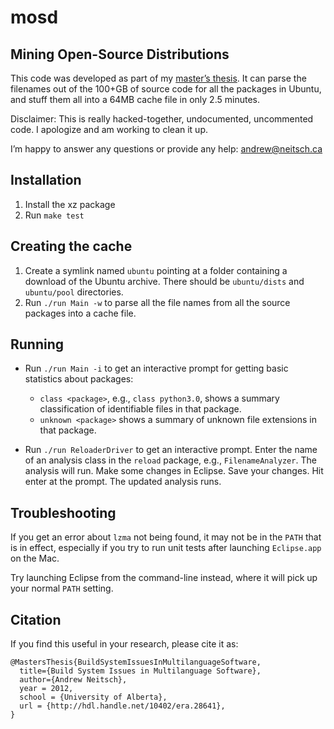 # mosd
## Mining Open-Source Distributions

This code was developed as part of my [master’s thesis][msc]. It can parse
the filenames out of the 100+GB of source code for all the packages in
Ubuntu, and stuff them all into a 64MB cache file in only 2.5 minutes.

[msc]: http://andrew.neitsch.ca/msc

Disclaimer: This is really hacked-together, undocumented, uncommented code.
I apologize and am working to clean it up.

I’m happy to answer any questions or provide any help: andrew@neitsch.ca

## Installation

 1. Install the xz package
 2. Run `make test`

## Creating the cache

 1. Create a symlink named `ubuntu` pointing at a folder containing a
    download of the Ubuntu archive. There should be `ubuntu/dists` and
    `ubuntu/pool` directories.
 2. Run `./run Main -w` to parse all the file names from all the source
    packages into a cache file.

## Running

  - Run `./run Main -i` to get an interactive prompt for getting basic
    statistics about packages:

      - `class <package>`, e.g., `class python3.0`, shows a summary
        classification of identifiable files in that package.
      - `unknown <package>` shows a summary of unknown file extensions in
        that package.

  - Run `./run ReloaderDriver` to get an interactive prompt. Enter the name
    of an analysis class in the `reload` package, e.g., `FilenameAnalyzer`.
    The analysis will run. Make some changes in Eclipse. Save your changes.
    Hit enter at the prompt. The updated analysis runs.

## Troubleshooting

If you get an error about `lzma` not being found, it may not be in the
`PATH` that is in effect, especially if you try to run unit tests after
launching `Eclipse.app` on the Mac.

Try launching Eclipse from the command-line instead, where it will pick up
your normal `PATH` setting.

## Citation

If you find this useful in your research, please cite it as:

    @MastersThesis{BuildSystemIssuesInMultilanguageSoftware,
      title={Build System Issues in Multilanguage Software},
      author={Andrew Neitsch},
      year = 2012,
      school = {University of Alberta},
      url = {http://hdl.handle.net/10402/era.28641},
    }
